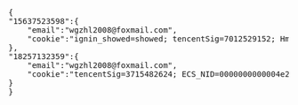 <pre>
{
"15637523598":{
    "email":"wgzhl2008@foxmail.com",
    "cookie":"ignin_showed=showed; tencentSig=7012529152; Hm_lvt_dbdad24cd7b6d0a7e89812352209aabe=1453530945; Hm_lpvt_dbdad24cd7b6d0a7e89812352209aabe=1453530949; PIDDKC884856=2016012314354722642399; VPSDKC884856=1; FVTDKC884856=635891565492108519; LVTDKC884856=635891565492108519; VTSDKC884856=1; MSTSDKC884856=0; SIDDKC884856=4c39ba461225401591372c430f896d61; HBCDKC884856=%7B%22Ticks%22%3A%22635891579614789287%22%2C%22haschat%22%3Afalse%2C%22vstatus%22%3A1%2C%22startkind%22%3A1%2C%22lroid%22%3A%22%22%2C%22oname%22%3A%22%22%2C%22Result%22%3A%22%22%2C%22cos%22%3A%22%22%2C%22pc%22%3A%22cdbfe3608fa84dd3a79a155f0aeaed15%22%7D; ECS_NID=0000000000006a47035e23739eabb0ae39bc9591b0bcdf1eb3"
},
"18257132359":{
    "email":"wgzhl2008@foxmail.com",
    "cookie":"tencentSig=3715482624; ECS_NID=0000000000004e2401daf6fcb2ad534fd6505a019cb0efc118; Hm_lvt_dbdad24cd7b6d0a7e89812352209aabe=1453532409; Hm_lpvt_dbdad24cd7b6d0a7e89812352209aabe=1453532415; PIDDKC884856=2016012315001341708088; VPSDKC884856=1; FVTDKC884856=635891580154014939; LVTDKC884856=635891580154014939; VTSDKC884856=1; MSTSDKC884856=0; SIDDKC884856=185a05327dd04ef6a2d1536d2f2382ef; HBCDKC884856=%7B%22Ticks%22%3A%22635891580155264955%22%2C%22haschat%22%3Afalse%2C%22vstatus%22%3A1%2C%22startkind%22%3A1%2C%22lroid%22%3A%22%22%2C%22oname%22%3A%22%22%2C%22Result%22%3A%22%22%2C%22cos%22%3A%22%22%2C%22pc%22%3A%2278f4a02854094fe7966abb9c3f65c730%22%7D"
}
}
</pre>